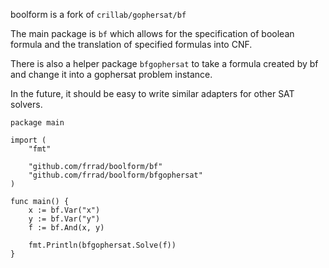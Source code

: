 boolform is a fork of `crillab/gophersat/bf`

The main package is `bf` which allows for the specification of boolean formula
and the translation of specified formulas into CNF.

There is also a helper package `bfgophersat` to take a formula created by bf and
change it into a gophersat problem instance. 

In the future, it should be easy to write similar adapters for other SAT solvers.


``` golang
package main

import (
	"fmt"

	"github.com/frrad/boolform/bf"
	"github.com/frrad/boolform/bfgophersat"
)

func main() {
	x := bf.Var("x")
	y := bf.Var("y")
	f := bf.And(x, y)

	fmt.Println(bfgophersat.Solve(f))
}

```

